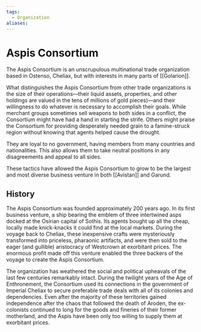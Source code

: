 ```yaml
---
tags:
  - Organization
aliases:
---
```

# Aspis Consortium
The Aspis Consortium is an unscrupulous multinational trade organization based in Ostenso, Cheliax, but with interests in many parts of [[Golarion]].

What distinguishes the Aspis Consortium from other trade organizations is the size of their operations—their liquid assets, properties, and other holdings are valued in the tens of millions of gold pieces)—and their willingness to do whatever is necessary to accomplish their goals. While merchant groups sometimes sell weapons to both sides in a conflict, the Consortium might have had a hand in starting the strife. Others might praise the Consortium for providing desperately needed grain to a famine-struck region without knowing that agents helped cause the drought.

They are loyal to no government, having members from many countries and nationalities. This also allows them to take neutral positions in any disagreements and appeal to all sides.

These tactics have allowed the Aspis Consortium to grow to be the largest and most diverse business venture in both [[Avistan]] and Garund.
## History
The Aspis Consortium was founded approximately 200 years ago. In its first business venture, a ship bearing the emblem of three intertwined asps docked at the Osirian capital of Sothis. Its agents bought up all the cheap, locally made knick-knacks it could find at the local markets. During the voyage back to Cheliax, these inexpensive crafts were mysteriously transformed into priceless, pharaonic artifacts, and were then sold to the eager (and gullible) aristocracy of Westcrown at exorbitant prices. The enormous profit made off this venture enabled the three backers of the voyage to create the Aspis Consortium.

The organization has weathered the social and political upheavals of the last few centuries remarkably intact. During the twilight years of the Age of Enthronement, the Consortium used its connections in the government of Imperial Cheliax to secure preferable trade deals with all of its colonies and dependencies. Even after the majority of these territories gained independence after the chaos that followed the death of Aroden, the ex-colonists continued to long for the goods and fineries of their former motherland, and the Aspis have been only too willing to supply them at exorbitant prices.